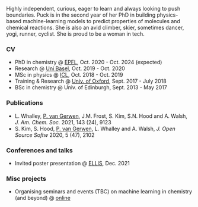Highly independent, curious, eager to learn and always looking to push boundaries. Puck is in the second year of her PhD in building physics-based machine-learning models to predict properties of molecules and chemical reactions. She is also an avid climber, skier, sometimes dancer, yogi, runner, cyclist. She is proud to be a woman in tech.

### CV 
- PhD in chemistry @ [EPFL](https://www.epfl.ch/labs/lcmd/), Oct. 2020 - Oct. 2024 (expected)
- Research @ [Uni Basel](https://www.chemspacelab.org/), Oct. 2019 - Oct. 2020
- MSc in physics @ [ICL](https://www.imperial.ac.uk/materials/research/tsm/), Oct. 2018 - Oct. 2019
- Training & Research @ [Univ. of Oxford](https://www.sabsr3.ox.ac.uk/home), Sept. 2017 - July 2018
- BSc in chemistry @ Univ. of Edinburgh, Sept. 2013 - May 2017

### Publications
- L. Whalley, <u>P. van Gerwen</u>, J.M. Frost, S. Kim, S.N. Hood and A. Walsh, <i>J. Am. Chem. Soc.</i> 2021, 143 (24), 9123
- S. Kim, S. Hood, <u>P. van Gerwen</u>, L. Whalley and A. Walsh, <i> J. Open Source Softw</i> 2020, 5 (47), 2102

### Conferences and talks 
- Invited poster presentation @ [ELLIS](https://moleculediscovery.github.io/workshop2021/), Dec. 2021

### Misc projects
- Organising seminars and events (TBC) on machine learning in chemistry (and beyond) @ [online](https://www.epfl.ch/schools/sb/research/isic/news-events/machine-learning-seminars-che-651-spring/)
